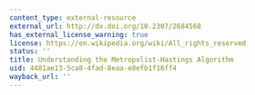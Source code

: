 ```yaml
---
content_type: external-resource
external_url: http://dx.doi.org/10.2307/2684568
has_external_license_warning: true
license: https://en.wikipedia.org/wiki/All_rights_reserved
status: ''
title: Understanding the Metropolist-Hastings Algorithm
uid: 4481ae13-5ca8-4fad-8eaa-e8efb1f16ff4
wayback_url: ''
---
```

